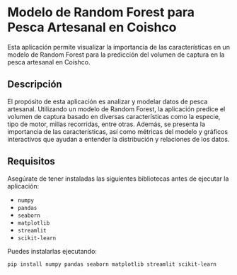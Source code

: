 # Modelo de Random Forest para Pesca Artesanal en Coishco

Esta aplicación permite visualizar la importancia de las características en un modelo de Random Forest para la predicción del volumen de captura en la pesca artesanal en Coishco.

## Descripción

El propósito de esta aplicación es analizar y modelar datos de pesca artesanal. Utilizando un modelo de Random Forest, la aplicación predice el volumen de captura basado en diversas características como la especie, tipo de motor, millas recorridas, entre otras. Además, se presenta la importancia de las características, así como métricas del modelo y gráficos interactivos que ayudan a entender la distribución y relaciones de los datos.

## Requisitos

Asegúrate de tener instaladas las siguientes bibliotecas antes de ejecutar la aplicación:

- `numpy`
- `pandas`
- `seaborn`
- `matplotlib`
- `streamlit`
- `scikit-learn`

Puedes instalarlas ejecutando:

```bash
pip install numpy pandas seaborn matplotlib streamlit scikit-learn
